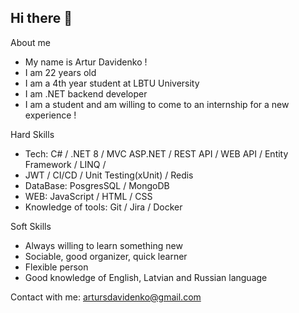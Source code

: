## Hi there 👋

About me

 - My name is Artur Davidenko !
 - I am 22 years old 
 - I am a 4th year student at LBTU University
 - I am .NET backend developer
 - I am a student and am willing to come to an internship for a new experience !

Hard Skills

 - Tech: C# / .NET 8 / MVC ASP.NET / REST API / WEB API / Entity Framework / LINQ /
 - JWT / CI/CD / Unit Testing(xUnit) / Redis
 - DataBase: PosgresSQL / MongoDB
 - WEB: JavaScript / HTML / CSS 
 - Knowledge of tools: Git / Jira / Docker 

Soft Skills
 
 - Always willing to learn something new
 - Sociable, good organizer, quick learner 
 - Flexible person
 - Good knowledge of English, Latvian and Russian language
   

 Contact with me: 
   artursdavidenko@gmail.com
  
   


<!--
**ArturDavidenko/ArturDavidenko** is a ✨ _special_ ✨ repository because its `README.md` (this file) appears on your GitHub profile.

Here are some ideas to get you started:

- 🔭 I’m currently working on ...
- 🌱 I’m currently learning ...
- 👯 I’m looking to collaborate on ...
- 🤔 I’m looking for help with ...
- 💬 Ask me about ...
- 📫 How to reach me: ...
- 😄 Pronouns: ...
- ⚡ Fun fact: ...
-->

